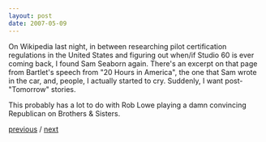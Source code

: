 ```yaml
---
layout: post
date: 2007-05-09
---
```


On Wikipedia last night, in between researching pilot certification regulations in the United States and figuring out when/if Studio 60 is ever coming back, I found Sam Seaborn again. There's an excerpt on that page from Bartlet's speech from "20 Hours in America", the one that Sam wrote in the car, and, people, I actually started to cry. Suddenly, I want post-"Tomorrow" stories.

This probably has a lot to do with Rob Lowe playing a damn convincing Republican on Brothers & Sisters.

<a href="{{page.previous.url}}">previous</a> / <a href="{{page.next.url}}">next</a>
